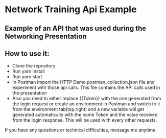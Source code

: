 # Network Training Api Example

## Example of an API that was used during the Networking Presentation

## How to use it:
-   Clone the repository
-   Run yarn install
-   Run yarn start
-   In Postman import the HTTP Demo.postman_collection.json file and experiment with those api calls. This file contains the API calls used in the presentation
-   Also you need to either replace {{Token}} with the one generated from the login request or create an environment in Postman and switch to it from the environment tab(top right) and a new variable will get generated automatically with the name Token and the value received from the login response. This will be used with every other requests.

If you have any questions or technical difficulties, message me anytime.
